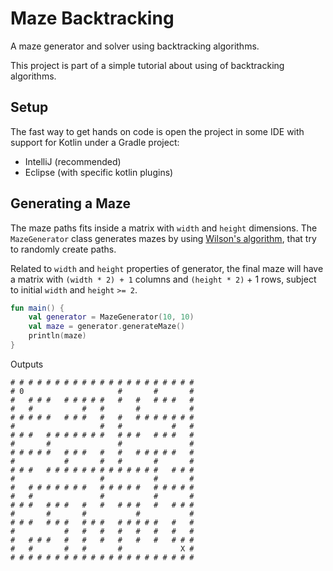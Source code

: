 # Maze Backtracking

A maze generator and solver using backtracking algorithms.

This project is part of a simple tutorial about using of backtracking algorithms.

## Setup

The fast way to get hands on code is open the project in some IDE with support for Kotlin under a Gradle project:

* IntelliJ (recommended)
* Eclipse (with specific kotlin plugins)

## Generating a Maze

The maze paths fits inside a matrix with `width` and `height` dimensions. The `MazeGenerator` class generates mazes by using [Wilson's algorithm](https://en.wikipedia.org/wiki/Maze_generation_algorithm#Wilson's_algorithm), that try to randomly create paths. 

Related to `width` and `height` properties of generator, the final maze will have a matrix with `(width * 2) + 1` columns and `(height * 2)` + 1 rows, subject to initial `width` and `height` `>= 2`.

```kotlin
fun main() {
    val generator = MazeGenerator(10, 10)
    val maze = generator.generateMaze()
    println(maze)
}
```

Outputs

```text
# # # # # # # # # # # # # # # # # # # # #
# 0                     #       #       #
#   # # #   # # # # #   #   #   # # #   #
#   #           #   #       #           #
# # # # #   # # #   #   #   # # # # # # #
#                   #   #           #   #
# # #   # # # # # # #   # # #   # # #   #
#       #               #               #
# # # # #   # # #   #   #   # # # # #   #
#           #       #   #       #       #
# # #   # # # # # # # # # # # # #   # # #
#                   #           #       #
#   # # # # # # #   # # # # #   # # # # #
#   #               #           #       #
# # #   # # #   #   #   # # #   #   # # #
#       #       #           #           #
# # #   # # #   # # #   # # # # #   #   #
#           #   #   #   #   #   #   #   #
#   # # #   #   #   #   #   #   #   # # #
#   #       #   #       #             X #
# # # # # # # # # # # # # # # # # # # # #
```

